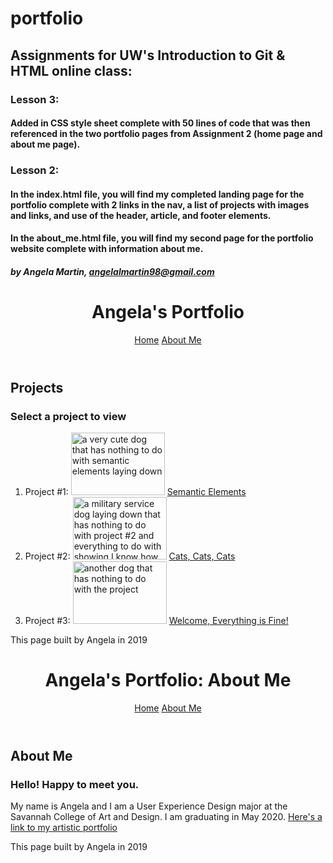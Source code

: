 # portfolio
## Assignments for UW's Introduction to Git & HTML online class:
### Lesson 3:
#### Added in CSS style sheet complete with 50 lines of code that was then referenced in the two portfolio pages from Assignment 2 (home page and about me page).
### Lesson 2:
#### In the index.html file, you will find my completed landing page for the portfolio complete with 2 links in the nav, a list of projects with images and links, and use of the header, article, and footer elements.
#### In the about_me.html file, you will find my second page for the portfolio website complete with information about me.
##### by Angela Martin, angelalmartin98@gmail.com

<!DOCTYPE html>
<html lang="en">
<head>
  <meta charset="utf-8">
  <title>Angela's Portfolio</title>
</head>
<body>
  <header>
    <h1> Angela's Portfolio</h1>
    <nav>
      <a href="index.html">Home</a>
      <a href="about_me.html">About Me</a>
    </nav>
  </header>

  <section>
    <h2> Projects</h2>
    <article>
      <h3>Select a project to view</h3>
      <ol>
        <li>Project #1: <img src="https://media.defense.gov/2018/Feb/14/2001877850/780/780/0/180213-F-OC707-0934.JPG" width="150" height="100" alt="a very cute dog that has nothing to do with semantic elements laying down">
          <a href="file:///Users/angelamartin/Desktop/html100/semantic-elements/index.html">Semantic Elements</a></li>
        <li>Project #2: <img src="https://www.guideposts.org/sites/guideposts.org/files/styles/hero_box_left_lg/public/blog_post/k9_veterans.jpg?timestamp=1520443629" width="150" height="100" alt="a military service dog laying down that has nothing to do with project #2 and everything to do with showing I know how to do this">
          <a href="file:///Users/angelamartin/Desktop/html100/html-basics/sectioning-elements.html">Cats, Cats, Cats</a></li>
        <li>Project #3: <img src="https://www.dogingtonpost.com/wp-content/uploads/2016/11/MilitaryDog.jpg" width=150 height="100" alt="another dog that has nothing to do with the project">
          <a href="file:///Users/angelamartin/Desktop/html100/html-basics/index.html">Welcome, Everything is Fine!</a></li>
      </ol>
    </article>
  </section>

  <footer>
    <p>This page built by Angela in 2019 </p>
  </footer>

</body>
</html>

<!DOCTYPE html>
<html lang="en">
<head>
  <meta charset="utf-8">
  <title>Angela's Portfolio: About Me</title>
</head>
<body>
  <header>
    <h1> Angela's Portfolio: About Me</h1>
    <nav>
      <a href="index.html">Home</a>
      <a href="about_me.html">About Me</a>
    </nav>
  </header>

  <section>
    <h2> About Me</h2>
    <article>
      <h3>Hello! Happy to meet you.</h3>
      <p> My name is Angela and I am a User Experience Design major at the Savannah College of Art and Design. I am graduating in May 2020. <a href="https://angelamartin.myportfolio.com/">Here's a link to my artistic portfolio</a></p>
    </article>
  </section>

  <footer>
    <p>This page built by Angela in 2019 </p>
  </footer>

</body>
</html>
